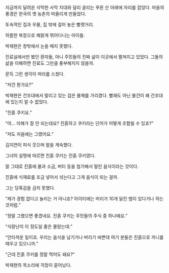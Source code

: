 지금까지 달려온 삭막한 사막 지대와 달리 굴리는 푸른 산 아래에 자리를 잡았다. 마을의 풍경은 한국의 옛 농촌의 떠올리게 만들었다.

토속적인 집과 우물, 집 밖에 걸어 놓은 빨랫거리.

허름한 복장으로 해맑게 뛰어다니는 아이들.

박재현은 창밖에서 눈을 떼지 못했다.

진료실에서만 봤던 환자들, 아니 주민들의 진짜 삶이 이곳에서 펼쳐지고 있었다. 그들의 삶을 이해하면 진료도 그만큼 풍부해지지 않을까.

문득 그런 생각이 머리를 스쳤다.

“저건 뭔가요?”

박재현은 건조대에서 말리고 있는 검은 물체를 가리켰다. 빨래도 아닌 물건이 왜 건조대에 있는지 알 수 없었다.

“진흙 쿠키요.”

“어… 이해가 잘 안 되는데요? 진흙하고 쿠키라는 단어가 어떻게 조합될 수 있죠?”

“저도 처음에는 그랬어요.”

김지연이 피식 웃으며 말을 계속했다.

그녀의 설명에 따르면 진흙 쿠키는 진흙 쿠키였다.

말 그대로 진흙에 물과 소금, 버터 등을 첨가해서 말린 음식이라는 것이다.

진흙에 식재료를 조금 넣어서 섞는다고 그게 음식이 되는 걸까.

그는 당혹감을 금치 못했다.

“제가 경험 없다고 놀리는 거 아니죠? 아이티에는 머리가 10개 달린 뱀이 있다거나 하는 것처럼.”

“정말 그랬으면 좋겠네요. 진흙 쿠키는 주민들의 주식 중 하나예요.”

“식량난이 이 정도일 줄은 몰랐는데.”

“안타까운 일이죠. 우리는 음식을 남기거나 버리기 바쁜데 여기 분들은 진흙으로 끼니를 때우고 있으니까.”

“근데 진흙 쿠키를 정말 먹어도 돼요?”

박재현의 목소리에 걱정이 묻어났다.
